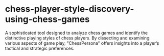 # chess-player-style-discovery-using-chess-games
A sophisticated tool designed to analyze chess games and identify the distinctive playing styles of chess players. By dissecting and examining various aspects of game play, "ChessPersona" offers insights into a player’s tactical and strategic preferences.
